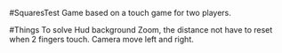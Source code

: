 #SquaresTest
Game based on a touch game for two players.


	


#Things To solve
	Hud background
	Zoom, the distance not have to reset when 2 fingers touch.
	Camera move left and right.